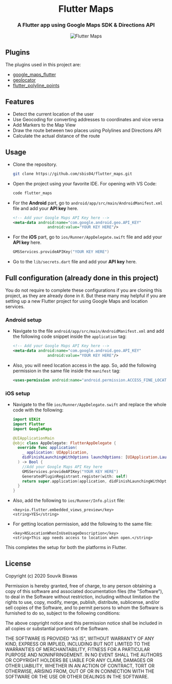 <h1 align="center">Flutter Maps</h4>

<h3 align="center">A Flutter app using Google Maps SDK & Directions API</h4>

<p align="center">
  <img src="https://github.com/sbis04/flutter_maps/raw/master/screenshots/map_view.png" alt="Flutter Maps" />
</p>

## Plugins

The plugins used in this project are:

* [google_maps_flutter](https://pub.dev/packages/google_maps_flutter)
* [geolocator](https://pub.dev/packages/geolocator)
* [flutter_polyline_points](https://pub.dev/packages/flutter_polyline_points)

## Features

* Detect the current location of the user
* Use Geocoding for converting addresses to coordinates and vice versa
* Add Markers to the Map View
* Draw the route between two places using Polylines and Directions API
* Calculate the actual distance of the route

## Usage

* Clone the repository.
  
  ```bash
  git clone https://github.com/sbis04/flutter_maps.git
  ```

* Open the project using your favorite IDE. For opening with VS Code:
  
  ```bash
  code flutter_maps
  ```

* For the **Android** part, go to `android/app/src/main/AndroidManifest.xml` file and add your **API key** here.
  
  ```xml
  <!-- Add your Google Maps API Key here -->
  <meta-data android:name="com.google.android.geo.API_KEY"
                 android:value="YOUR KEY HERE"/>
  ```

* For the **iOS** part, go to `ios/Runner/AppDelegate.swift` file and add your **API key** here.
  
  ```swift
  GMSServices.provideAPIKey("YOUR KEY HERE")
  ```
* Go to the `lib/secrets.dart` file and add your **API key** here.

<!-- > For more info regarding generating the **API key**, you can check out my article here. -->

## Full configuration (already done in this project)

You do not require to complete these configurations if you are cloning this project, as they are already done in it. But these many may helpful if you are setting up a new Flutter project for using Google Maps and location services.

### Android setup

* Navigate to the file `android/app/src/main/AndroidManifest.xml` and add the following code snippet inside the `application` tag:

   ```xml
   <!-- Add your Google Maps API Key here -->
   <meta-data android:name="com.google.android.geo.API_KEY"
                  android:value="YOUR KEY HERE"/>
   ```

* Also, you will need location access in the app. So, add the following permission in the same file inside the `manifest` tag:
  
  ```xml
  <uses-permission android:name="android.permission.ACCESS_FINE_LOCATION"/>
  ```

### iOS setup

* Navigate to the file `ios/Runner/AppDelegate.swift` and replace the whole code with the following:

   ```swift
   import UIKit
   import Flutter
   import GoogleMaps
   
   @UIApplicationMain
   @objc class AppDelegate: FlutterAppDelegate {
     override func application(
       _ application: UIApplication,
       didFinishLaunchingWithOptions launchOptions: [UIApplication.LaunchOptionsKey: Any]?
     ) -> Bool {
       //Add your Google Maps API Key here
       GMSServices.provideAPIKey("YOUR KEY HERE")
       GeneratedPluginRegistrant.register(with: self)
       return super.application(application, didFinishLaunchingWithOptions: launchOptions)
     }
   }
   ```

* Also, add the following to `ios/Runner/Info.plist` file:
  
  ```
  <key>io.flutter.embedded_views_preview</key>
  <string>YES</string>
  ```

* For getting location permission, add the following to the same file:
  
  ```
  <key>NSLocationWhenInUseUsageDescription</key>
  <string>This app needs access to location when open.</string>
  ```

This completes the setup for both the platforms in Flutter.

## License

Copyright (c) 2020 Souvik Biswas

Permission is hereby granted, free of charge, to any person obtaining a copy
of this software and associated documentation files (the "Software"), to deal
in the Software without restriction, including without limitation the rights
to use, copy, modify, merge, publish, distribute, sublicense, and/or sell
copies of the Software, and to permit persons to whom the Software is
furnished to do so, subject to the following conditions:

The above copyright notice and this permission notice shall be included in all
copies or substantial portions of the Software.

THE SOFTWARE IS PROVIDED "AS IS", WITHOUT WARRANTY OF ANY KIND, EXPRESS OR
IMPLIED, INCLUDING BUT NOT LIMITED TO THE WARRANTIES OF MERCHANTABILITY,
FITNESS FOR A PARTICULAR PURPOSE AND NONINFRINGEMENT. IN NO EVENT SHALL THE
AUTHORS OR COPYRIGHT HOLDERS BE LIABLE FOR ANY CLAIM, DAMAGES OR OTHER
LIABILITY, WHETHER IN AN ACTION OF CONTRACT, TORT OR OTHERWISE, ARISING FROM,
OUT OF OR IN CONNECTION WITH THE SOFTWARE OR THE USE OR OTHER DEALINGS IN THE
SOFTWARE.
